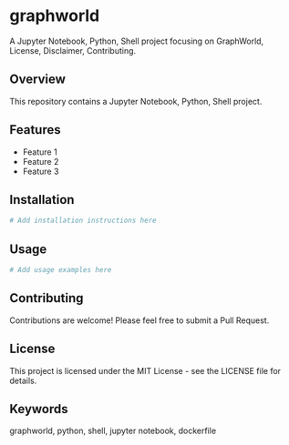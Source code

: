# graphworld

A Jupyter Notebook, Python, Shell project focusing on GraphWorld, License, Disclaimer, Contributing.

## Overview

This repository contains a Jupyter Notebook, Python, Shell project.

## Features

- Feature 1
- Feature 2
- Feature 3

## Installation

```bash
# Add installation instructions here
```

## Usage

```bash
# Add usage examples here
```

## Contributing

Contributions are welcome! Please feel free to submit a Pull Request.

## License

This project is licensed under the MIT License - see the LICENSE file for details.

## Keywords

graphworld, python, shell, jupyter notebook, dockerfile
